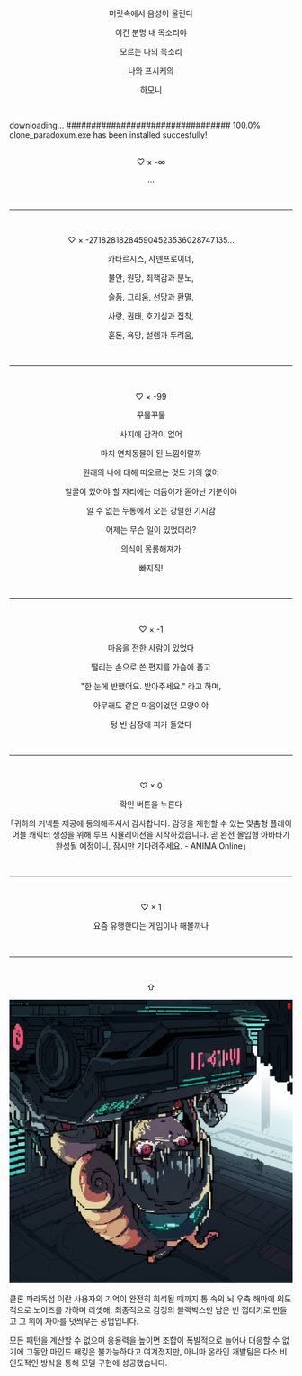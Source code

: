<center>
머릿속에서 음성이 울린다

이건 분명 내 목소리야

모르는 나의 목소리

나와 프시케의

하모니
</center>

<br />

downloading...
################################# 100.0%
clone_paradoxum.exe has been installed succesfully!

<br />

<center>
♡ × -∞

...

<br />

- - -
<br />

♡ × -271828182845904523536028747135…

카타르시스, 샤덴프로이데,

불안, 원망, 죄책감과 분노, 

슬픔, 그리움, 선망과 환멸,

사랑, 권태, 호기심과 집착,

혼돈, 욕망, 설렘과 두려움,

<br />

- - -
<br />

♡ × -99

꾸물꾸물

사지에 감각이 없어

마치 연체동물이 된 느낌이랄까

원래의 나에 대해 떠오르는 것도 거의 없어

얼굴이 있어야 할 자리에는 더듬이가 돋아난 기분이야

알 수 없는 두통에서 오는 강렬한 기시감

어제는 무슨 일이 있었더라?

의식이 몽롱해져가

빠지직!

<br />

- - -
<br />

♡ × -1

마음을 전한 사람이 있었다

떨리는 손으로 쓴 편지를 가슴에 품고

"한 눈에 반했어요. 받아주세요." 라고 하며,

아무래도 같은 마음이었던 모양이야

텅 빈 심장에 피가 돌았다

<br />

- - -
<br />

♡ × 0

확인 버튼을 누른다

｢귀하의 커넥톰 제공에 동의해주셔서 감사합니다. 감정을 재현할 수 있는 맞춤형 플레이어블 캐릭터 생성을 위해 루프 시뮬레이션을 시작하겠습니다. 곧 완전 몰입형 아바타가 완성될 예정이니, 잠시만 기다려주세요. - ANIMA Online｣

<br />

- - -
<br />

♡ × 1

요즘 유행한다는 게임이나 해볼까나

<br />

- - -
<br />

⇧

<p align="center">
<img src = "./0.png">
</p>

</center>

클론 파라독섬 이란 사용자의 기억이 완전히 희석될 때까지 통 속의 뇌 우측 해마에 의도적으로 노이즈를 가하며 리셋해, 최종적으로 감정의 블랙박스만 남은 빈 껍데기로 만들고 그 위에 자아를 덧씌우는 공법입니다.

모든 패턴을 계산할 수 없으며 응용력을 높이면 조합이 폭발적으로 늘어나 대응할 수 없기에 그동안 마인드 해킹은 불가능하다고 여겨졌지만, 아니마 온라인 개발팀은 다소 비인도적인 방식을 통해 모델 구현에 성공했습니다. 